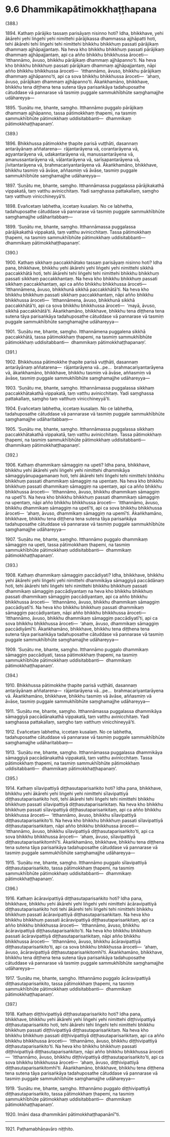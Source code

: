 

# 9.6 Dhammikapātimokkhaṭṭhapana



(388.)

1894\. Kathaṃ pārājiko tassaṃ parisāyaṃ nisinno hoti? Idha, bhikkhave, yehi ākārehi yehi liṅgehi yehi nimittehi pārājikassa dhammassa ajjhāpatti hoti, tehi ākārehi tehi liṅgehi tehi nimittehi bhikkhu bhikkhuṃ passati pārājikaṃ dhammaṃ ajjhāpajjantaṃ. Na heva kho bhikkhu bhikkhuṃ passati pārājikaṃ dhammaṃ ajjhāpajjantaṃ, api ca añño bhikkhu bhikkhussa āroceti—  ‘itthannāmo, āvuso, bhikkhu pārājikaṃ dhammaṃ ajjhāpanno’ti. Na heva kho bhikkhu bhikkhuṃ passati pārājikaṃ dhammaṃ ajjhāpajjantaṃ, nāpi añño bhikkhu bhikkhussa āroceti—  ‘itthannāmo, āvuso, bhikkhu pārājikaṃ dhammaṃ ajjhāpanno’ti, api ca sova bhikkhu bhikkhussa āroceti—  ‘ahaṃ, āvuso, pārājikaṃ dhammaṃ ajjhāpanno’ti. Ākaṅkhamāno, bhikkhave, bhikkhu tena diṭṭhena tena sutena tāya parisaṅkāya tadahuposathe cātuddase vā pannarase vā tasmiṃ puggale sammukhībhūte saṃghamajjhe udāhareyya—

1895\. ‘Suṇātu me, bhante, saṃgho. Itthannāmo puggalo pārājikaṃ dhammaṃ ajjhāpanno, tassa pātimokkhaṃ ṭhapemi, na tasmiṃ sammukhībhūte pātimokkhaṃ uddisitabbanti—  dhammikaṃ pātimokkhaṭṭhapanaṃ’.

(389.)

1896\. Bhikkhussa pātimokkhe ṭhapite parisā vuṭṭhāti, dasannaṃ antarāyānaṃ aññatarena—  rājantarāyena vā, corantarāyena vā, agyantarāyena vā, udakantarāyena vā, manussantarāyena vā, amanussantarāyena vā, vāḷantarāyena vā, sarīsapantarāyena vā, jīvitantarāyena vā, brahmacariyantarāyena vā. Ākaṅkhamāno, bhikkhave, bhikkhu tasmiṃ vā āvāse, aññasmiṃ vā āvāse, tasmiṃ puggale sammukhībhūte saṃghamajjhe udāhareyya—

1897\. ‘Suṇātu me, bhante, saṃgho. Itthannāmassa puggalassa pārājikakathā vippakatā, taṃ vatthu avinicchitaṃ. Yadi saṃghassa pattakallaṃ, saṃgho taṃ vatthuṃ vinicchineyyā’ti.

1898\. Evañcetaṃ labhetha, iccetaṃ kusalaṃ. No ce labhetha, tadahuposathe cātuddase vā pannarase vā tasmiṃ puggale sammukhībhūte saṃghamajjhe udāharitabbaṃ—

1899\. ‘Suṇātu me, bhante, saṃgho. Itthannāmassa puggalassa pārājikakathā vippakatā, taṃ vatthu avinicchitaṃ. Tassa pātimokkhaṃ ṭhapemi, na tasmiṃ sammukhībhūte pātimokkhaṃ uddisitabbanti—  dhammikaṃ pātimokkhaṭṭhapanaṃ’.

(390.)

1900\. Kathaṃ sikkhaṃ paccakkhātako tassaṃ parisāyaṃ nisinno hoti? Idha pana, bhikkhave, bhikkhu yehi ākārehi yehi liṅgehi yehi nimittehi sikkhā paccakkhātā hoti, tehi ākārehi tehi liṅgehi tehi nimittehi bhikkhu bhikkhuṃ passati sikkhaṃ paccakkhantaṃ. Na heva kho bhikkhu bhikkhuṃ passati sikkhaṃ paccakkhantaṃ, api ca añño bhikkhu bhikkhussa āroceti—  ‘itthannāmena, āvuso, bhikkhunā sikkhā paccakkhātā’ti. Na heva kho bhikkhu bhikkhuṃ passati sikkhaṃ paccakkhantaṃ, nāpi añño bhikkhu bhikkhussa āroceti—  ‘itthannāmena, āvuso, bhikkhunā sikkhā paccakkhātā’ti, api ca sova bhikkhu bhikkhussa āroceti—  ‘mayā, āvuso, sikkhā paccakkhātā’ti. Ākaṅkhamāno, bhikkhave, bhikkhu tena diṭṭhena tena sutena tāya parisaṅkāya tadahuposathe cātuddase vā pannarase vā tasmiṃ puggale sammukhībhūte saṃghamajjhe udāhareyya—

1901\. ‘Suṇātu me, bhante, saṃgho. Itthannāmena puggalena sikkhā paccakkhātā, tassa pātimokkhaṃ ṭhapemi, na tasmiṃ sammukhībhūte pātimokkhaṃ uddisitabbanti—  dhammikaṃ pātimokkhaṭṭhapanaṃ’.

(391.)

1902\. Bhikkhussa pātimokkhe ṭhapite parisā vuṭṭhāti, dasannaṃ antarāyānaṃ aññatarena—  rājantarāyena vā…pe…  brahmacariyantarāyena vā, ākaṅkhamāno, bhikkhave, bhikkhu tasmiṃ vā āvāse, aññasmiṃ vā āvāse, tasmiṃ puggale sammukhībhūte saṃghamajjhe udāhareyya—

1903\. ‘Suṇātu me, bhante, saṃgho. Itthannāmassa puggalassa sikkhaṃ paccakkhātakathā vippakatā, taṃ vatthu avinicchitaṃ. Yadi saṃghassa pattakallaṃ, saṃgho taṃ vatthuṃ vinicchineyyā’ti.

1904\. Evañcetaṃ labhetha, iccetaṃ kusalaṃ. No ce labhetha, tadahuposathe cātuddase vā pannarase vā tasmiṃ puggale sammukhībhūte saṃghamajjhe udāharitabbaṃ—

1905\. ‘Suṇātu me, bhante, saṃgho. Itthannāmassa puggalassa sikkhaṃ paccakkhātakathā vippakatā, taṃ vatthu avinicchitaṃ. Tassa pātimokkhaṃ ṭhapemi, na tasmiṃ sammukhībhūte pātimokkhaṃ uddisitabbanti—  dhammikaṃ pātimokkhaṭṭhapanaṃ’.

(392.)

1906\. Kathaṃ dhammikaṃ sāmaggiṃ na upeti? Idha pana, bhikkhave, bhikkhu yehi ākārehi yehi liṅgehi yehi nimittehi dhammikāya sāmaggiyānupagamanaṃ hoti, tehi ākārehi tehi liṅgehi tehi nimittehi bhikkhu bhikkhuṃ passati dhammikaṃ sāmaggiṃ na upentaṃ. Na heva kho bhikkhu bhikkhuṃ passati dhammikaṃ sāmaggiṃ na upentaṃ, api ca añño bhikkhu bhikkhussa āroceti—  ‘itthannāmo, āvuso, bhikkhu dhammikaṃ sāmaggiṃ na upetī’ti. Na heva kho bhikkhu bhikkhuṃ passati dhammikaṃ sāmaggiṃ na upentaṃ, nāpi añño bhikkhu bhikkhussa āroceti—  ‘itthannāmo, āvuso, bhikkhu dhammikaṃ sāmaggiṃ na upetī’ti, api ca sova bhikkhu bhikkhussa āroceti—  ‘ahaṃ, āvuso, dhammikaṃ sāmaggiṃ na upemī’ti. Ākaṅkhamāno, bhikkhave, bhikkhu tena diṭṭhena tena sutena tāya parisaṅkāya tadahuposathe cātuddase vā pannarase vā tasmiṃ puggale sammukhībhūte saṃghamajjhe udāhareyya—

1907\. ‘Suṇātu me, bhante, saṃgho. Itthannāmo puggalo dhammikaṃ sāmaggiṃ na upeti, tassa pātimokkhaṃ ṭhapemi, na tasmiṃ sammukhībhūte pātimokkhaṃ uddisitabbanti—  dhammikaṃ pātimokkhaṭṭhapanaṃ’.

(393.)

1908\. Kathaṃ dhammikaṃ sāmaggiṃ paccādiyati? Idha, bhikkhave, bhikkhu yehi ākārehi yehi liṅgehi yehi nimittehi dhammikāya sāmaggiyā paccādānaṃ hoti, tehi ākārehi tehi liṅgehi tehi nimittehi bhikkhu bhikkhuṃ passati dhammikaṃ sāmaggiṃ paccādiyantaṃ na heva kho bhikkhu bhikkhuṃ passati dhammikaṃ sāmaggiṃ paccādiyantaṃ, api ca añño bhikkhu bhikkhussa āroceti—  ‘itthannāmo, āvuso, bhikkhu dhammikaṃ sāmaggiṃ paccādiyatī’ti. Na heva kho bhikkhu bhikkhuṃ passati dhammikaṃ sāmaggiṃ paccādiyantaṃ, nāpi añño bhikkhu bhikkhussa āroceti—  ‘itthannāmo, āvuso, bhikkhu dhammikaṃ sāmaggiṃ paccādiyatī’ti, api ca sova bhikkhu bhikkhussa āroceti—  ‘ahaṃ, āvuso, dhammikaṃ sāmaggiṃ paccādiyāmī’ti. Ākaṅkhamāno, bhikkhave, bhikkhu tena diṭṭhena tena sutena tāya parisaṅkāya tadahuposathe cātuddase vā pannarase vā tasmiṃ puggale sammukhībhūte saṃghamajjhe udāhareyya—

1909\. ‘Suṇātu me, bhante, saṃgho. Itthannāmo puggalo dhammikaṃ sāmaggiṃ paccādiyati, tassa pātimokkhaṃ ṭhapemi, na tasmiṃ sammukhībhūte pātimokkhaṃ uddisitabbanti—  dhammikaṃ pātimokkhaṭṭhapanaṃ’.

(394.)

1910\. Bhikkhussa pātimokkhe ṭhapite parisā vuṭṭhāti, dasannaṃ antarāyānaṃ aññatarena—  rājantarāyena vā…pe…  brahmacariyantarāyena vā. Ākaṅkhamāno, bhikkhave, bhikkhu tasmiṃ vā āvāse, aññasmiṃ vā āvāse, tasmiṃ puggale sammukhībhūte saṃghamajjhe udāhareyya—

1911\. ‘Suṇātu me, bhante, saṃgho. Itthannāmassa puggalassa dhammikāya sāmaggiyā paccādānakathā vippakatā, taṃ vatthu avinicchitaṃ. Yadi saṃghassa pattakallaṃ, saṃgho taṃ vatthuṃ vinicchineyyā’ti.

1912\. Evañcetaṃ labhetha, iccetaṃ kusalaṃ. No ce labhetha, tadahuposathe cātuddase vā pannarase vā tasmiṃ puggale sammukhībhūte saṃghamajjhe udāharitabbaṃ—

1913\. ‘Suṇātu me, bhante, saṃgho. Itthannāmassa puggalassa dhammikāya sāmaggiyā paccādānakathā vippakatā, taṃ vatthu avinicchitaṃ. Tassa pātimokkhaṃ ṭhapemi, na tasmiṃ sammukhībhūte pātimokkhaṃ uddisitabbanti—  dhammikaṃ pātimokkhaṭṭhapanaṃ’.

(395.)

1914\. Kathaṃ sīlavipattiyā diṭṭhasutaparisaṅkito hoti? Idha pana, bhikkhave, bhikkhu yehi ākārehi yehi liṅgehi yehi nimittehi sīlavipattiyā diṭṭhasutaparisaṅkito hoti, tehi ākārehi tehi liṅgehi tehi nimittehi bhikkhu bhikkhuṃ passati sīlavipattiyā diṭṭhasutaparisaṅkitaṃ. Na heva kho bhikkhu bhikkhuṃ passati sīlavipattiyā diṭṭhasutaparisaṅkitaṃ, api ca añño bhikkhu bhikkhussa āroceti—  ‘itthannāmo, āvuso, bhikkhu sīlavipattiyā diṭṭhasutaparisaṅkito’ti. Na heva kho bhikkhu bhikkhuṃ passati sīlavipattiyā diṭṭhasutaparisaṅkitaṃ, nāpi añño bhikkhu bhikkhussa āroceti—  ‘itthannāmo, āvuso, bhikkhu sīlavipattiyā diṭṭhasutaparisaṅkito’ti, api ca sova bhikkhu bhikkhussa āroceti—  ‘ahaṃ, āvuso, sīlavipattiyā diṭṭhasutaparisaṅkitomhī’ti. Ākaṅkhamāno, bhikkhave, bhikkhu tena diṭṭhena tena sutena tāya parisaṅkāya tadahuposathe cātuddase vā pannarase vā tasmiṃ puggale sammukhībhūte saṃghamajjhe udāhareyya—

1915\. ‘Suṇātu me, bhante, saṃgho. Itthannāmo puggalo sīlavipattiyā diṭṭhasutaparisaṅkito, tassa pātimokkhaṃ ṭhapemi, na tasmiṃ sammukhībhūte pātimokkhaṃ uddisitabbanti—  dhammikaṃ pātimokkhaṭṭhapanaṃ’.

(396.)

1916\. Kathaṃ ācāravipattiyā diṭṭhasutaparisaṅkito hoti? Idha pana, bhikkhave, bhikkhu yehi ākārehi yehi liṅgehi yehi nimittehi ācāravipattiyā diṭṭhasutaparisaṅkito hoti tehi ākārehi tehi liṅgehi tehi nimittehi bhikkhu bhikkhuṃ passati ācāravipattiyā diṭṭhasutaparisaṅkitaṃ. Na heva kho bhikkhu bhikkhuṃ passati ācāravipattiyā diṭṭhasutaparisaṅkitaṃ, api ca añño bhikkhu bhikkhussa āroceti—  ‘itthannāmo, āvuso, bhikkhu ācāravipattiyā diṭṭhasutaparisaṅkito’ti. Na heva kho bhikkhu bhikkhuṃ passati ācāravipattiyā diṭṭhasutaparisaṅkitaṃ, nāpi añño bhikkhu bhikkhussa āroceti—  ‘itthannāmo, āvuso, bhikkhu ācāravipattiyā diṭṭhasutaparisaṅkito’ti, api ca sova bhikkhu bhikkhussa āroceti—  ‘ahaṃ, āvuso, ācāravipattiyā diṭṭhasutaparisaṅkitomhī’ti. Ākaṅkhamāno, bhikkhave, bhikkhu tena diṭṭhena tena sutena tāya parisaṅkāya tadahuposathe cātuddase vā pannarase vā tasmiṃ puggale sammukhībhūte saṃghamajjhe udāhareyya—

1917\. ‘Suṇātu me, bhante, saṃgho. Itthannāmo puggalo ācāravipattiyā diṭṭhasutaparisaṅkito, tassa pātimokkhaṃ ṭhapemi, na tasmiṃ sammukhībhūte pātimokkhaṃ uddisitabbanti—  dhammikaṃ pātimokkhaṭṭhapanaṃ’.

(397.)

1918\. Kathaṃ diṭṭhivipattiyā diṭṭhasutaparisaṅkito hoti? Idha pana, bhikkhave, bhikkhu yehi ākārehi yehi liṅgehi yehi nimittehi diṭṭhivipattiyā diṭṭhasutaparisaṅkito hoti, tehi ākārehi tehi liṅgehi tehi nimittehi bhikkhu bhikkhuṃ passati diṭṭhivipattiyā diṭṭhasutaparisaṅkitaṃ. Na heva kho bhikkhu bhikkhuṃ passati diṭṭhivipattiyā diṭṭhasutaparisaṅkitaṃ, api ca añño bhikkhu bhikkhussa āroceti—  ‘itthannāmo, āvuso, bhikkhu diṭṭhivipattiyā diṭṭhasutaparisaṅkito’ti. Na heva kho bhikkhu bhikkhuṃ passati diṭṭhivipattiyā diṭṭhasutaparisaṅkitaṃ, nāpi añño bhikkhu bhikkhussa āroceti—  ‘itthannāmo, āvuso, bhikkhu diṭṭhivipattiyā diṭṭhasutaparisaṅkito’ti, api ca sova bhikkhu bhikkhussa āroceti—  ‘ahaṃ, āvuso, diṭṭhivipattiyā diṭṭhasutaparisaṅkitomhī’ti. Ākaṅkhamāno, bhikkhave, bhikkhu tena diṭṭhena tena sutena tāya parisaṅkāya tadahuposathe cātuddase vā pannarase vā tasmiṃ puggale sammukhībhūte saṃghamajjhe udāhareyya—

1919\. ‘Suṇātu me, bhante, saṃgho. Itthannāmo puggalo diṭṭhivipattiyā diṭṭhasutaparisaṅkito, tassa pātimokkhaṃ ṭhapemi, na tasmiṃ sammukhībhūte pātimokkhaṃ uddisitabbanti—  dhammikaṃ pātimokkhaṭṭhapanaṃ’.

1920\. Imāni dasa dhammikāni pātimokkhaṭṭhapanānī”ti.

---

1921\. Paṭhamabhāṇavāro niṭṭhito.





